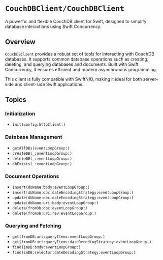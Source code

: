 # ``CouchDBClient/CouchDBClient``

A powerful and flexible CouchDB client for Swift, designed to simplify database interactions using Swift Concurrency.

## Overview

`CouchDBClient` provides a robust set of tools for interacting with CouchDB databases. It supports common database operations such as creating, deleting, and querying databases and documents. Built with Swift Concurrency, it ensures efficient and modern asynchronous programming.

This client is fully compatible with SwiftNIO, making it ideal for both server-side and client-side Swift applications.

## Topics

### Initialization
- ``init(config:httpClient:)``

### Database Management
- ``getAllDBs(eventLoopGroup:)``  
- ``createDB(_:eventLoopGroup:)``  
- ``deleteDB(_:eventLoopGroup:)``  
- ``dbExists(_:eventLoopGroup:)``  

### Document Operations
- ``insert(dbName:body:eventLoopGroup:)``  
- ``insert(dbName:doc:dateEncodingStrategy:eventLoopGroup:)``  
- ``update(dbName:doc:dateEncodingStrategy:eventLoopGroup:)``  
- ``update(dbName:uri:body:eventLoopGroup:)``  
- ``delete(fromDb:doc:eventLoopGroup:)``  
- ``delete(fromDb:uri:rev:eventLoopGroup:)``  

### Querying and Fetching
- ``get(fromDB:uri:queryItems:eventLoopGroup:)``  
- ``get(fromDB:uri:queryItems:dateDecodingStrategy:eventLoopGroup:)``  
- ``find(inDB:body:eventLoopGroup:)``  
- ``find(inDB:selector:dateDecodingStrategy:eventLoopGroup:)``  
